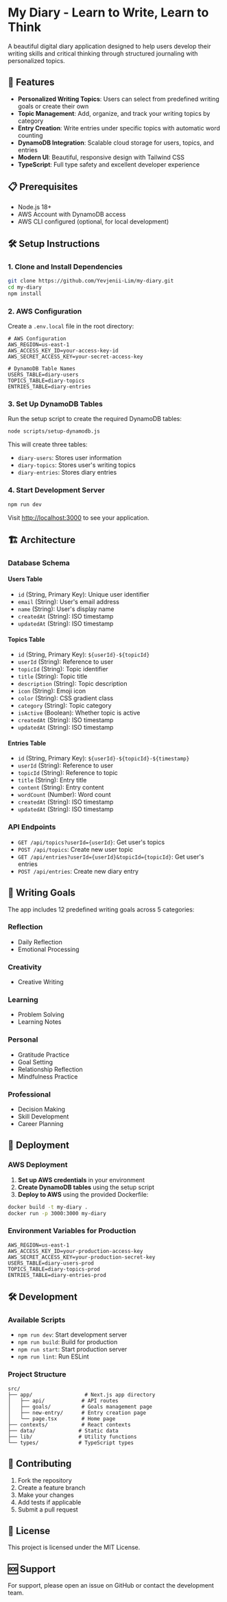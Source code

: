 # My Diary - Learn to Write, Learn to Think

A beautiful digital diary application designed to help users develop their writing skills and critical thinking through structured journaling with personalized topics.

## 🚀 Features

- **Personalized Writing Topics**: Users can select from predefined writing goals or create their own
- **Topic Management**: Add, organize, and track your writing topics by category
- **Entry Creation**: Write entries under specific topics with automatic word counting
- **DynamoDB Integration**: Scalable cloud storage for users, topics, and entries
- **Modern UI**: Beautiful, responsive design with Tailwind CSS
- **TypeScript**: Full type safety and excellent developer experience

## 📋 Prerequisites

- Node.js 18+ 
- AWS Account with DynamoDB access
- AWS CLI configured (optional, for local development)

## 🛠️ Setup Instructions

### 1. Clone and Install Dependencies

```bash
git clone https://github.com/Yevjenii-Lim/my-diary.git
cd my-diary
npm install
```

### 2. AWS Configuration

Create a `.env.local` file in the root directory:

```env
# AWS Configuration
AWS_REGION=us-east-1
AWS_ACCESS_KEY_ID=your-access-key-id
AWS_SECRET_ACCESS_KEY=your-secret-access-key

# DynamoDB Table Names
USERS_TABLE=diary-users
TOPICS_TABLE=diary-topics
ENTRIES_TABLE=diary-entries
```

### 3. Set Up DynamoDB Tables

Run the setup script to create the required DynamoDB tables:

```bash
node scripts/setup-dynamodb.js
```

This will create three tables:
- `diary-users`: Stores user information
- `diary-topics`: Stores user's writing topics
- `diary-entries`: Stores diary entries

### 4. Start Development Server

```bash
npm run dev
```

Visit [http://localhost:3000](http://localhost:3000) to see your application.

## 🏗️ Architecture

### Database Schema

#### Users Table
- `id` (String, Primary Key): Unique user identifier
- `email` (String): User's email address
- `name` (String): User's display name
- `createdAt` (String): ISO timestamp
- `updatedAt` (String): ISO timestamp

#### Topics Table
- `id` (String, Primary Key): `${userId}-${topicId}`
- `userId` (String): Reference to user
- `topicId` (String): Topic identifier
- `title` (String): Topic title
- `description` (String): Topic description
- `icon` (String): Emoji icon
- `color` (String): CSS gradient class
- `category` (String): Topic category
- `isActive` (Boolean): Whether topic is active
- `createdAt` (String): ISO timestamp
- `updatedAt` (String): ISO timestamp

#### Entries Table
- `id` (String, Primary Key): `${userId}-${topicId}-${timestamp}`
- `userId` (String): Reference to user
- `topicId` (String): Reference to topic
- `title` (String): Entry title
- `content` (String): Entry content
- `wordCount` (Number): Word count
- `createdAt` (String): ISO timestamp
- `updatedAt` (String): ISO timestamp

### API Endpoints

- `GET /api/topics?userId={userId}`: Get user's topics
- `POST /api/topics`: Create new user topic
- `GET /api/entries?userId={userId}&topicId={topicId}`: Get user's entries
- `POST /api/entries`: Create new diary entry

## 🎯 Writing Goals

The app includes 12 predefined writing goals across 5 categories:

### Reflection
- Daily Reflection
- Emotional Processing

### Creativity
- Creative Writing

### Learning
- Problem Solving
- Learning Notes

### Personal
- Gratitude Practice
- Goal Setting
- Relationship Reflection
- Mindfulness Practice

### Professional
- Decision Making
- Skill Development
- Career Planning

## 🚀 Deployment

### AWS Deployment

1. **Set up AWS credentials** in your environment
2. **Create DynamoDB tables** using the setup script
3. **Deploy to AWS** using the provided Dockerfile:

```bash
docker build -t my-diary .
docker run -p 3000:3000 my-diary
```

### Environment Variables for Production

```env
AWS_REGION=us-east-1
AWS_ACCESS_KEY_ID=your-production-access-key
AWS_SECRET_ACCESS_KEY=your-production-secret-key
USERS_TABLE=diary-users-prod
TOPICS_TABLE=diary-topics-prod
ENTRIES_TABLE=diary-entries-prod
```

## 🛠️ Development

### Available Scripts

- `npm run dev`: Start development server
- `npm run build`: Build for production
- `npm run start`: Start production server
- `npm run lint`: Run ESLint

### Project Structure

```
src/
├── app/                 # Next.js app directory
│   ├── api/            # API routes
│   ├── goals/          # Goals management page
│   ├── new-entry/      # Entry creation page
│   └── page.tsx        # Home page
├── contexts/           # React contexts
├── data/              # Static data
├── lib/               # Utility functions
└── types/             # TypeScript types
```

## 🤝 Contributing

1. Fork the repository
2. Create a feature branch
3. Make your changes
4. Add tests if applicable
5. Submit a pull request

## 📄 License

This project is licensed under the MIT License.

## 🆘 Support

For support, please open an issue on GitHub or contact the development team.
